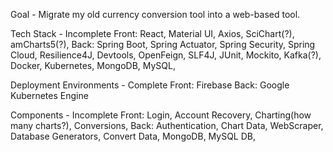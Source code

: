 Goal - Migrate my old currency conversion tool into a web-based tool. 

Tech Stack - Incomplete
Front: React, Material UI, Axios, SciChart(?), amCharts5(?), 
Back: Spring Boot, Spring Actuator, Spring Security, Spring Cloud, Resilience4J, Devtools, OpenFeign, SLF4J, JUnit, Mockito, Kafka(?), Docker, Kubernetes, MongoDB, MySQL,

Deployment Environments - Complete
Front: Firebase
Back: Google Kubernetes Engine

Components - Incomplete
Front: Login, Account Recovery, Charting(how many charts?), Conversions, 
Back: Authentication, Chart Data, WebScraper, Database Generators, Convert Data, MongoDB, MySQL DB,  

